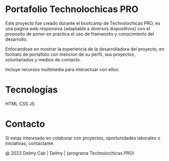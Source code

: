 # Portafolio Technolochicas PRO

Este proyecto fue creado durante el  bootcamp de Technolochicas PRO, es una pagina web responsiva (adaptable a diversos dispositivos) con el proposito de poner en practica el uso de framworks y conocimiento del desarrollo.

Enfocandose en mostrar la experiencia de la desarrolladora del proyecto, en formato de portafolio con mencion de su perfil, sus proyectos, voluntariados y medios de contacto.

Incluye recursos multimedia para interactuar con ellos.

# Tecnologías 

HTML
CSS
JS

# Contacto

Si estas interesado en colaborar con proyectos, oportunidades laborales o iniciativas, contáctame.

@ 2023 Delmy Cab | Delmy | (programa Technolochicas PRO)